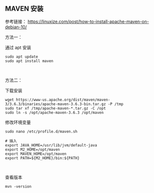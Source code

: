 
## MAVEN 安装

参考链接：
https://linuxize.com/post/how-to-install-apache-maven-on-debian-10/

方法一：

通过 apt 安装
```
sudo apt update
sudo apt install maven
```

<br>

方法二：

下载安装
```
wget https://www-us.apache.org/dist/maven/maven-3/3.6.3/binaries/apache-maven-3.6.3-bin.tar.gz -P /tmp
sudo tar xf /tmp/apache-maven-*.tar.gz -C /opt
sudo ln -s /opt/apache-maven-3.6.3 /opt/maven
```

修改环境变量
```
sudo nano /etc/profile.d/maven.sh

# 插入
export JAVA_HOME=/usr/lib/jvm/default-java
export M2_HOME=/opt/maven
export MAVEN_HOME=/opt/maven
export PATH=${M2_HOME}/bin:${PATH}
```

<br>

查看版本
```
mvn -version
```

